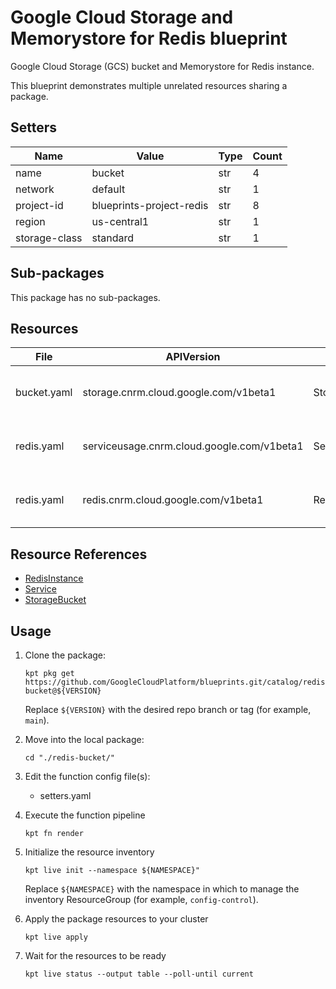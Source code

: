 <!-- BEGINNING OF PRE-COMMIT-BLUEPRINT DOCS HOOK:TITLE -->
# Google Cloud Storage and Memorystore for Redis blueprint



<!-- END OF PRE-COMMIT-BLUEPRINT DOCS HOOK:TITLE -->
<!-- BEGINNING OF PRE-COMMIT-BLUEPRINT DOCS HOOK:BODY -->
Google Cloud Storage (GCS) bucket and Memorystore for Redis instance.

This blueprint demonstrates multiple unrelated resources sharing a package.

## Setters

|     Name      |          Value           | Type | Count |
|---------------|--------------------------|------|-------|
| name          | bucket                   | str  |     4 |
| network       | default                  | str  |     1 |
| project-id    | blueprints-project-redis | str  |     8 |
| region        | us-central1              | str  |     1 |
| storage-class | standard                 | str  |     1 |

## Sub-packages

This package has no sub-packages.

## Resources

|    File     |                 APIVersion                 |     Kind      |              Name               |   Namespace    |
|-------------|--------------------------------------------|---------------|---------------------------------|----------------|
| bucket.yaml | storage.cnrm.cloud.google.com/v1beta1      | StorageBucket | blueprints-project-redis-bucket | config-control |
| redis.yaml  | serviceusage.cnrm.cloud.google.com/v1beta1 | Service       | blueprints-project-redis-bucket | config-control |
| redis.yaml  | redis.cnrm.cloud.google.com/v1beta1        | RedisInstance | blueprints-project-redis-bucket | config-control |

## Resource References

- [RedisInstance](https://cloud.google.com/config-connector/docs/reference/resource-docs/redis/redisinstance)
- [Service](https://cloud.google.com/config-connector/docs/reference/resource-docs/serviceusage/service)
- [StorageBucket](https://cloud.google.com/config-connector/docs/reference/resource-docs/storage/storagebucket)

## Usage

1.  Clone the package:
    ```shell
    kpt pkg get https://github.com/GoogleCloudPlatform/blueprints.git/catalog/redis-bucket@${VERSION}
    ```
    Replace `${VERSION}` with the desired repo branch or tag
    (for example, `main`).

1.  Move into the local package:
    ```shell
    cd "./redis-bucket/"
    ```

1.  Edit the function config file(s):
    - setters.yaml

1.  Execute the function pipeline
    ```shell
    kpt fn render
    ```

1.  Initialize the resource inventory
    ```shell
    kpt live init --namespace ${NAMESPACE}"
    ```
    Replace `${NAMESPACE}` with the namespace in which to manage
    the inventory ResourceGroup (for example, `config-control`).

1.  Apply the package resources to your cluster
    ```shell
    kpt live apply
    ```

1.  Wait for the resources to be ready
    ```shell
    kpt live status --output table --poll-until current
    ```

<!-- END OF PRE-COMMIT-BLUEPRINT DOCS HOOK:BODY -->
